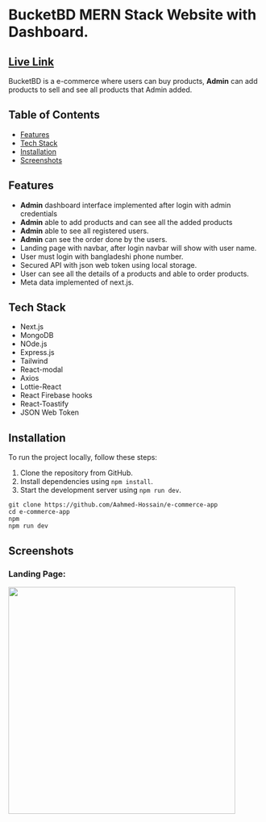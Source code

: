 # BucketBD MERN Stack Website with Dashboard.

## [Live Link](https://bucket-bd.vercel.app/)
BucketBD is a e-commerce where users can buy products, **Admin** can add products to sell and see all products that Admin added.

## Table of Contents

- [Features](#features)
- [Tech Stack](#tech-stack)
- [Installation](#installation)
- [Screenshots](#screenshots)

## Features

- **Admin** dashboard interface implemented after login with admin credentials
- **Admin** able to add products and can see all the added products
- **Admin** able to see all registered users.
- **Admin** can see the order done by the users.
- Landing page with navbar, after login navbar will show with user name.
- User must login with bangladeshi phone number.
- Secured API with json web token using local storage.
- User can see all the details of a products and able to order products.
- Meta data implemented of next.js.

## Tech Stack
- Next.js
- MongoDB
- NOde.js
- Express.js
- Tailwind
- React-modal
- Axios
- Lottie-React
- React Firebase hooks
- React-Toastify
- JSON Web Token

## Installation

To run the project locally, follow these steps:

1. Clone the repository from GitHub.
2. Install dependencies using `npm install`.
3. Start the development server using `npm run dev`.

```bas
git clone https://github.com/Aahmed-Hossain/e-commerce-app
cd e-commerce-app
npm
npm run dev
```


## Screenshots

<h3>Landing Page: </h3>
<img src="https://i.ibb.co/TH5L2tC/sc-bucket.png" width="450px"/>


